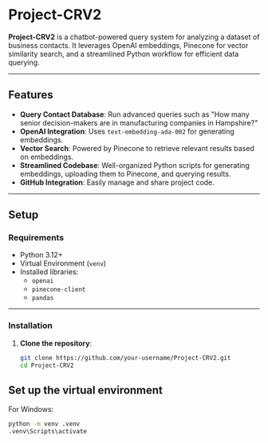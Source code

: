 # Project-CRV2

**Project-CRV2** is a chatbot-powered query system for analyzing a dataset of business contacts. It leverages OpenAI embeddings, Pinecone for vector similarity search, and a streamlined Python workflow for efficient data querying.

---

## **Features**
- **Query Contact Database**: Run advanced queries such as "How many senior decision-makers are in manufacturing companies in Hampshire?"
- **OpenAI Integration**: Uses `text-embedding-ada-002` for generating embeddings.
- **Vector Search**: Powered by Pinecone to retrieve relevant results based on embeddings.
- **Streamlined Codebase**: Well-organized Python scripts for generating embeddings, uploading them to Pinecone, and querying results.
- **GitHub Integration**: Easily manage and share project code.

---

## **Setup**

### **Requirements**
- Python 3.12+
- Virtual Environment (`venv`)
- Installed libraries:
  - `openai`
  - `pinecone-client`
  - `pandas`

---

### **Installation**
1. **Clone the repository**:
   ```bash
   git clone https://github.com/your-username/Project-CRV2.git
   cd Project-CRV2

## Set up the virtual environment

For Windows:
```bash
python -m venv .venv
.venv\Scripts\activate

